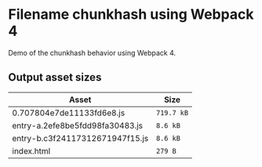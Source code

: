 # Filename chunkhash using Webpack 4
 
Demo of the chunkhash behavior using Webpack 4.

## Output asset sizes
<!-- asset-sizes:start -->
| Asset | Size |
| - | - |
| 0.707804e7de11133fd6e8.js | `719.7 kB` |
| entry-a.2efe8be5fdd98fa30483.js | `8.6 kB` |
| entry-b.c3f24117312671947f15.js | `8.6 kB` |
| index.html | `279 B` |
<!-- asset-sizes:end -->
